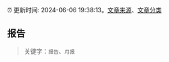 :alarm_clock: 更新时间: 2024-06-06 19:38:13。[文章来源](/README.md)、[文章分类](/TAGS.md)

## 报告


> 关键字：`报告`、`月报`



